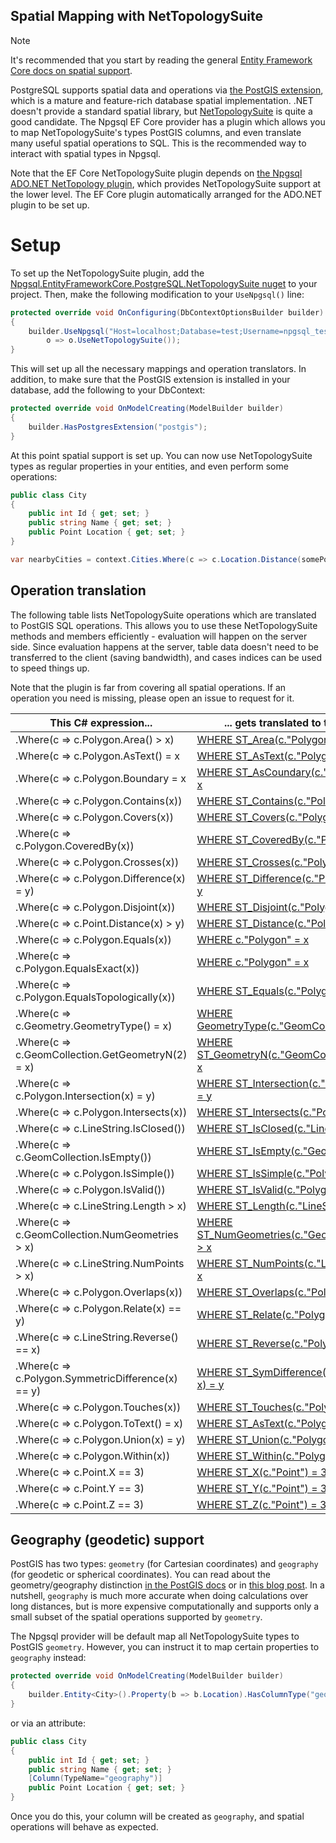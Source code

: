 ## Spatial Mapping with NetTopologySuite

> [!NOTE]
> It's recommended that you start by reading the general [Entity Framework Core docs on spatial support](https://docs.microsoft.com/en-us/ef/core/modeling/spatial).

PostgreSQL supports spatial data and operations via [the PostGIS extension](https://postgis.net/), which is a mature and feature-rich database spatial implementation. .NET doesn't provide a standard spatial library, but [NetTopologySuite](https://github.com/NetTopologySuite/NetTopologySuite) is quite a good candidate. The Npgsql EF Core provider has a plugin which allows you to map NetTopologySuite's types PostGIS columns, and even translate many useful spatial operations to SQL. This is the recommended way to interact with spatial types in Npgsql.

Note that the EF Core NetTopologySuite plugin depends on [the Npgsql ADO.NET NetTopology plugin](http://www.npgsql.org/doc/types/nts.html), which provides NetTopologySuite support at the lower level. The EF Core plugin automatically arranged for the ADO.NET plugin to be set up.

# Setup

To set up the NetTopologySuite plugin, add the [Npgsql.EntityFrameworkCore.PostgreSQL.NetTopologySuite nuget](https://www.nuget.org/packages/Npgsql.EntityFrameworkCore.PostgreSQL.NetTopologySuite) to your project. Then, make the following modification to your `UseNpgsql()` line:

```c#
protected override void OnConfiguring(DbContextOptionsBuilder builder)
{
    builder.UseNpgsql("Host=localhost;Database=test;Username=npgsql_tests;Password=npgsql_tests",
        o => o.UseNetTopologySuite());
}
```

This will set up all the necessary mappings and operation translators. In addition, to make sure that the PostGIS extension is installed in your database, add the following to your DbContext:

```c#
protected override void OnModelCreating(ModelBuilder builder)
{
    builder.HasPostgresExtension("postgis");
}
```

At this point spatial support is set up. You can now use NetTopologySuite types as regular properties in your entities, and even perform some operations:

```c#
public class City
{
    public int Id { get; set; }
    public string Name { get; set; }
    public Point Location { get; set; }
}

var nearbyCities = context.Cities.Where(c => c.Location.Distance(somePoint) < 100);
```

## Operation translation

The following table lists NetTopologySuite operations which are translated to PostGIS SQL operations. This allows you to use these NetTopologySuite methods and members efficiently - evaluation will happen on the server side. Since evaluation happens at the server, table data doesn't need to be transferred to the client (saving bandwidth), and cases indices can be used to speed things up.

Note that the plugin is far from covering all spatial operations. If an operation you need is missing, please open an issue to request for it.

| This C# expression...                                    | ... gets translated to this SQL |
|----------------------------------------------------------|---------------------------------|
| .Where(c => c.Polygon.Area() > x)                        | [WHERE ST_Area(c."Polygon") > x](https://postgis.net/docs/manual-2.4/ST_Area.html)
| .Where(c => c.Polygon.AsText() = x                       | [WHERE ST_AsText(c."Polygon") = x](https://postgis.net/docs/manual-2.4/ST_AsText.html)
| .Where(c => c.Polygon.Boundary = x                       | [WHERE ST_AsCoundary(c."Polygon") = x](https://postgis.net/docs/manual-2.4/ST_Boundary.html)
| .Where(c => c.Polygon.Contains(x))                       | [WHERE ST_Contains(c."Polygon", x)](https://postgis.net/docs/manual-2.4/ST_Contains.html)
| .Where(c => c.Polygon.Covers(x))                         | [WHERE ST_Covers(c."Polygon", x)](https://postgis.net/docs/manual-2.4/ST_Covers.html)
| .Where(c => c.Polygon.CoveredBy(x))                      | [WHERE ST_CoveredBy(c."Polygon", x)](https://postgis.net/docs/manual-2.4/ST_CoveredBy.html)
| .Where(c => c.Polygon.Crosses(x))                        | [WHERE ST_Crosses(c."Polygon", x)](https://postgis.net/docs/manual-2.4/ST_Crosses.html)
| .Where(c => c.Polygon.Difference(x) = y)                 | [WHERE ST_Difference(c."Polygon", x) = y](https://postgis.net/docs/manual-2.4/ST_Difference.html)
| .Where(c => c.Polygon.Disjoint(x))                       | [WHERE ST_Disjoint(c."Polygon", x)](https://postgis.net/docs/manual-2.4/ST_Disjoint.html)
| .Where(c => c.Point.Distance(x) > y)                     | [WHERE ST_Distance(c."Polygon", x) > y](https://postgis.net/docs/manual-2.4/ST_Distance.html)
| .Where(c => c.Polygon.Equals(x))                         | [WHERE c."Polygon" = x](https://postgis.net/docs/manual-2.4/ST_Geometry_EQ.html)
| .Where(c => c.Polygon.EqualsExact(x))                    | [WHERE c."Polygon" = x](https://postgis.net/docs/manual-2.4/ST_Geometry_EQ.html)
| .Where(c => c.Polygon.EqualsTopologically(x))            | [WHERE ST_Equals(c."Polygon", x)](https://postgis.net/docs/manual-2.4/ST_Equals.html)
| .Where(c => c.Geometry.GeometryType() = x)               | [WHERE GeometryType(c."GeomCollection") = x](https://postgis.net/docs/manual-2.4/GeometryType.html)
| .Where(c => c.GeomCollection.GetGeometryN(2) = x)        | [WHERE ST_GeometryN(c."GeomCollection", 3) = x](https://postgis.net/docs/manual-2.4/ST_GeometryN.html)
| .Where(c => c.Polygon.Intersection(x) = y)               | [WHERE ST_Intersection(c."Polygon", x) = y](https://postgis.net/docs/manual-2.4/ST_Intersection.html)
| .Where(c => c.Polygon.Intersects(x))                     | [WHERE ST_Intersects(c."Polygon", x)](https://postgis.net/docs/manual-2.4/ST_Intersects.html)
| .Where(c => c.LineString.IsClosed())                     | [WHERE ST_IsClosed(c."LineString")](https://postgis.net/docs/manual-2.4/ST_IsClosed.html)
| .Where(c => c.GeomCollection.IsEmpty())                  | [WHERE ST_IsEmpty(c."GeomCollection")](https://postgis.net/docs/manual-2.4/ST_IsEmpty.html)
| .Where(c => c.Polygon.IsSimple())                        | [WHERE ST_IsSimple(c."Polygon")](https://postgis.net/docs/manual-2.4/ST_IsSimple.html)
| .Where(c => c.Polygon.IsValid())                         | [WHERE ST_IsValid(c."Polygon")](https://postgis.net/docs/manual-2.4/ST_IsValid.html)
| .Where(c => c.LineString.Length > x)                     | [WHERE ST_Length(c."LineString") > x](https://postgis.net/docs/manual-2.4/ST_Length.html)
| .Where(c => c.GeomCollection.NumGeometries > x)          | [WHERE ST_NumGeometries(c."GeomCollection") > x](https://postgis.net/docs/manual-2.4/ST_NumGeometries.html)
| .Where(c => c.LineString.NumPoints > x)                  | [WHERE ST_NumPoints(c."LineString") > x](https://postgis.net/docs/manual-2.4/ST_NumPoints.html)
| .Where(c => c.Polygon.Overlaps(x))                       | [WHERE ST_Overlaps(c."Polygon", x)](https://postgis.net/docs/manual-2.4/ST_Overlaps.html)
| .Where(c => c.Polygon.Relate(x) == y)                    | [WHERE ST_Relate(c."Polygon", x) = y](https://postgis.net/docs/manual-2.4/ST_Relate.html)
| .Where(c => c.LineString.Reverse() == x)                 | [WHERE ST_Reverse(c."Polygon") = x](https://postgis.net/docs/manual-2.4/ST_Reverse.html)
| .Where(c => c.Polygon.SymmetricDifference(x) == y)       | [WHERE ST_SymDifference(c."Polygon", x) = y](https://postgis.net/docs/manual-2.4/ST_SymDifference.html)
| .Where(c => c.Polygon.Touches(x))                        | [WHERE ST_Touches(c."Polygon", x)](https://postgis.net/docs/manual-2.4/ST_Touches.html)
| .Where(c => c.Polygon.ToText() = x)                      | [WHERE ST_AsText(c."Polygon") = x](https://postgis.net/docs/manual-2.4/ST_AsText.html)
| .Where(c => c.Polygon.Union(x) = y)                      | [WHERE ST_Union(c."Polygon", x) = y](https://postgis.net/docs/manual-2.4/ST_Union.html)
| .Where(c => c.Polygon.Within(x))                         | [WHERE ST_Within(c."Polygon", x)](https://postgis.net/docs/manual-2.4/ST_Within.html)
| .Where(c => c.Point.X == 3)                              | [WHERE ST_X(c."Point") = 3](https://postgis.net/docs/manual-2.4/ST_X.html)
| .Where(c => c.Point.Y == 3)                              | [WHERE ST_Y(c."Point") = 3](https://postgis.net/docs/manual-2.4/ST_Y.html)
| .Where(c => c.Point.Z == 3)                              | [WHERE ST_Z(c."Point") = 3](https://postgis.net/docs/manual-2.4/ST_Z.html)

## Geography (geodetic) support

PostGIS has two types: `geometry` (for Cartesian coordinates) and `geography` (for geodetic or spherical coordinates). You can read about the geometry/geography distinction [in the PostGIS docs](https://postgis.net/docs/manual-2.4/using_postgis_dbmanagement.html#PostGIS_Geography) or in [this blog post](http://workshops.boundlessgeo.com/postgis-intro/geography.html). In a nutshell, `geography` is much more accurate when doing calculations over long distances, but is more expensive computationally and supports only a small subset of the spatial operations supported by `geometry`.

The Npgsql provider will be default map all NetTopologySuite types to PostGIS `geometry`. However, you can instruct it to map certain properties to `geography` instead:

```c#
protected override void OnModelCreating(ModelBuilder builder)
{
    builder.Entity<City>().Property(b => b.Location).HasColumnType("geography");
}
```

or via an attribute:

```c#
public class City
{
    public int Id { get; set; }
    public string Name { get; set; }
    [Column(TypeName="geography")]
    public Point Location { get; set; }
}
```

Once you do this, your column will be created as `geography`, and spatial operations will behave as expected.
